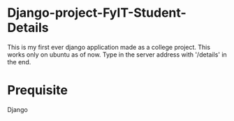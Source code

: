 # Django-project-FyIT-Student-Details
This is my first ever django application made as a college project.
This works only on ubuntu as of now.
Type in the server address with '/details' in the end.

# Prequisite
Django 
